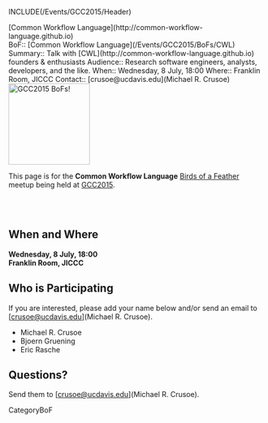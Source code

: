 INCLUDE(/Events/GCC2015/Header)

<div class="title">[Common Workflow Language](http://common-workflow-language.github.io)</div>

<div class='dictbox'>
 BoF:: [Common Workflow Language](/Events/GCC2015/BoFs/CWL)
 Summary:: Talk with [CWL](http://common-workflow-language.github.io) founders & enthusiasts
 Audience:: Research software engineers, analysts, developers, and the like.
 When:: Wednesday, 8 July, 18:00 
 Where:: Franklin Room, JICCC
 Contact:: [crusoe@ucdavis.edu](Michael R. Crusoe)
</div>

<div class='left'><a href='/Events/GCC2015/BoFs/'><img src='/Images/Logos/GCC2015BoFs300.png' alt='GCC2015 BoFs!' width="160" /></a></div>

This page is for the **Common Workflow Language** [Birds of a Feather](/Events/GCC2015/BoFs) meetup being held at [GCC2015](http://gcc2015.tsl.ac.uk/).

<br /><br />

## When and Where

**Wednesday, 8 July, 18:00** <br />
**Franklin Room, JICCC**

## Who is Participating

If you are interested, please add your name below and/or send an email to [crusoe@ucdavis.edu](Michael R. Crusoe).

* Michael R. Crusoe
* Bjoern Gruening
* Eric Rasche

## Questions?

Send them to [crusoe@ucdavis.edu](Michael R. Crusoe).

CategoryBoF
